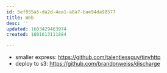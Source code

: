 ```yaml
---
id: 5ef055a5-da2d-4ea1-a8a7-bae94da98577
title: Web
desc: ''
updated: 1603429463974
created: 1601613111884

---
```


- smaller express: https://github.com/talentlessguy/tinyhttp
- deploy to s3: https://github.com/brandonweiss/discharge